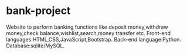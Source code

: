 # bank-project
Website to perform banking functions like deposit money,withdraw money,check balance,wishlist,search,money transfer etc.
Front-end languages:HTML,CSS,JavaScript,Bootstrap.
Back-end language:Python.
Database:sqlite/MySQL.

